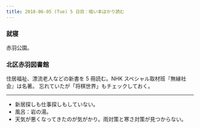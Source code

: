 ```yaml
---
title: 2018-06-05 (Tue) 5 日目：暗い本ばかり読む
---
```


### 就寝

赤羽公園。

### 北区赤羽図書館

住居福祉、漂流老人などの新書を 5 冊読む。NHK スペシャル取材班『無縁社会』は名著。
忘れていたが「将棋世界」もチェックしておく。

---

* 新居探しも仕事探しもしていない。
* 風呂：岩の湯。
* 天気が悪くなってきたのが気がかり。雨対策と寒さ対策が見つからない。
